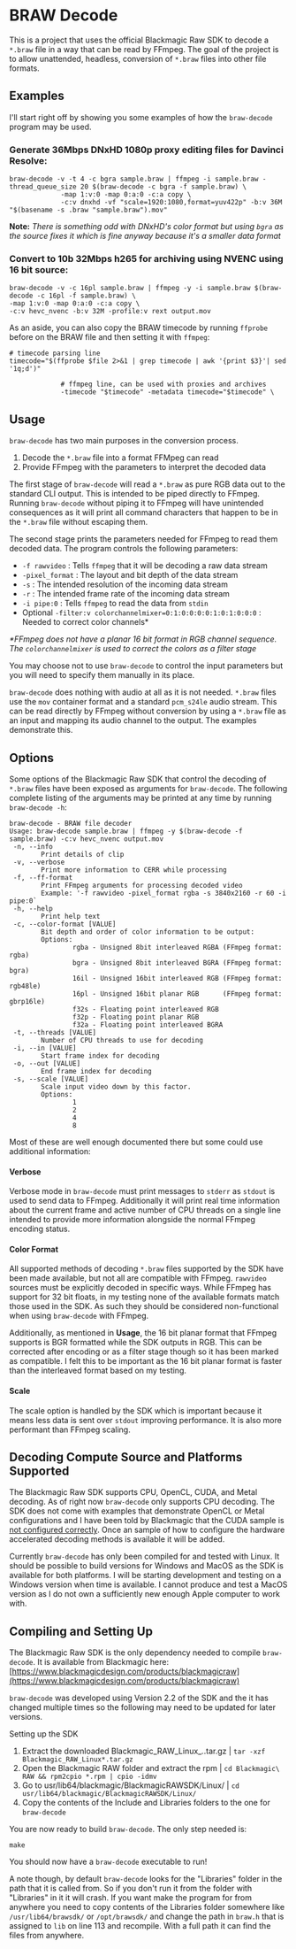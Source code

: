 # BRAW Decode

This is a project that uses the official Blackmagic Raw SDK to decode a 
`*.braw` file in a way that can be read by FFmpeg. The goal of the 
project is to allow unattended, headless, conversion of `*.braw` files
into other file formats.

## Examples

I'll start right off by showing you some examples of how the 
`braw-decode` program may be used.

### Generate 36Mbps DNxHD 1080p proxy editing files for Davinci Resolve:

```
braw-decode -v -t 4 -c bgra sample.braw | ffmpeg -i sample.braw -thread_queue_size 20 $(braw-decode -c bgra -f sample.braw) \
             -map 1:v:0 -map 0:a:0 -c:a copy \
             -c:v dnxhd -vf "scale=1920:1080,format=yuv422p" -b:v 36M "$(basename -s .braw "sample.braw").mov"
```
**Note:** *There is something odd with DNxHD's color format but using `bgra` as the source fixes it which is fine anyway because it's a smaller data format*

### Convert to 10b 32Mbps h265 for archiving using NVENC using 16 bit source:

```
braw-decode -v -c 16pl sample.braw | ffmpeg -y -i sample.braw $(braw-decode -c 16pl -f sample.braw) \
-map 1:v:0 -map 0:a:0 -c:a copy \
-c:v hevc_nvenc -b:v 32M -profile:v rext output.mov
```


As an aside, you can also copy the BRAW timecode by running `ffprobe` before on the BRAW file and then setting it with `ffmpeg`:
```
# timecode parsing line
timecode="$(ffprobe $file 2>&1 | grep timecode | awk '{print $3}'| sed '1q;d')"

             # ffmpeg line, can be used with proxies and archives
             -timecode "$timecode" -metadata timecode="$timecode" \
```

## Usage

`braw-decode` has two main purposes in the conversion process.

 1. Decode the `*.braw` file into a format FFMpeg can read
 2. Provide FFmpeg with the parameters to interpret the decoded data
 
The first stage of `braw-decode` will read a `*.braw` as pure RGB 
data out to the standard CLI output. This is intended to be piped 
directly to FFmpeg. Running `braw-decode` without piping it to FFmpeg
will have unintended consequences as it will print all command 
characters that happen to be in the `*.braw` file without escaping 
them.

The second stage prints the parameters needed for FFmpeg to read them
decoded data. The program controls the following parameters:

 - `-f rawvideo` : Tells `ffmpeg` that it will be decoding a raw data stream
 - `-pixel_format` : The layout and bit depth of the data stream
 - `-s` : The intended resolution of the incoming data stream
 - `-r` : The intended frame rate of the incoming data stream
 - `-i pipe:0` : Tells `ffmpeg` to read the data from `stdin`
 - Optional `-filter:v colorchannelmixer=0:1:0:0:0:0:1:0:1:0:0:0` : Needed to correct color channels\*
 

 *\*FFmpeg does not have a planar 16 bit format in RGB channel sequence. The `colorchannelmixer` is used to correct the colors as a filter stage*

You may choose not to use `braw-decode` to control the input
parameters but you will need to specify them manually in its place.
 
`braw-decode` does nothing with audio at all as it is not needed.
`*.braw` files use the `mov` container format and a standard 
`pcm_s24le` audio stream. This can be read directly by FFmpeg
without conversion by using a `*.braw` file as an input and mapping
its audio channel to the output. The examples demonstrate this.
 
 
## Options
 
Some options of the Blackmagic Raw SDK that control the decoding of
`*.braw` files have been exposed as arguments for `braw-decode`. The
following complete listing of the arguments may be printed at any
time by running `braw-decode -h`:

```
braw-decode - BRAW file decoder
Usage: braw-decode sample.braw | ffmpeg -y $(braw-decode -f sample.braw) -c:v hevc_nvenc output.mov
 -n, --info
        Print details of clip
 -v, --verbose
        Print more information to CERR while processing
 -f, --ff-format
        Print FFmpeg arguments for processing decoded video
        Example: '-f rawvideo -pixel_format rgba -s 3840x2160 -r 60 -i pipe:0`
 -h, --help
        Print help text
 -c, --color-format [VALUE]
        Bit depth and order of color information to be output:
        Options:
                rgba - Unsigned 8bit interleaved RGBA (FFmpeg format: rgba)
                bgra - Unsigned 8bit interleaved BGRA (FFmpeg format: bgra)
                16il - Unsigned 16bit interleaved RGB (FFmpeg format: rgb48le)
                16pl - Unsigned 16bit planar RGB      (FFmpeg format: gbrp16le)
                f32s - Floating point interleaved RGB
                f32p - Floating point planar RGB
                f32a - Floating point interleaved BGRA
 -t, --threads [VALUE]
        Number of CPU threads to use for decoding
 -i, --in [VALUE]
        Start frame index for decoding
 -o, --out [VALUE]
        End frame index for decoding
 -s, --scale [VALUE]
        Scale input video down by this factor.
        Options:
                1
                2
                4
                8
```
 
Most of these are well enough documented there but some could use 
additional information:
 
#### Verbose

Verbose mode in `braw-decode` must print messages to `stderr` as
`stdout` is used to send data to FFmpeg. Additionally it will print
real time information about the current frame and active number
of CPU threads on a single line intended to provide more information
alongside the normal FFmpeg encoding status.

#### Color Format

All supported methods of decoding `*.braw` files supported by the 
SDK have been made available, but not all are compatible with 
FFmpeg. `rawvideo` sources must be explicitly decoded in specific
ways. While FFmpeg has support for 32 bit floats, in my testing
none of the available formats match those used in the SDK. As such
they should be considered non-functional when using `braw-decode`
with FFmpeg.

Additionally, as mentioned in **Usage**, the 16 bit planar format
that FFmpeg supports is BGR formatted while the SDK outputs in RGB.
This can be corrected after encoding or as a filter stage though 
so it has been marked as compatible. I felt this to be important
as the 16 bit planar format is faster than the interleaved format 
based on my testing.

#### Scale

The scale option is handled by the SDK which is important because
it means less data is sent over `stdout` improving performance. It
is also more performant than FFmpeg scaling.

## Decoding Compute Source and Platforms Supported

The Blackmagic Raw SDK supports CPU, OpenCL, CUDA, and Metal 
decoding. As of right now `braw-decode` only supports CPU decoding.
The SDK does not come with examples that demonstrate OpenCL or Metal
configurations and I have been told by Blackmagic that the CUDA 
sample is [not configured correctly](https://forum.blackmagicdesign.com/viewtopic.php?f=12&t=150108#p801585).
Once an sample of how to configure the hardware accelerated 
decoding methods is available it will be added.

Currently `braw-decode` has only been compiled for and tested with
Linux. It should be possible to build versions for Windows and MacOS
as the SDK is available for both platforms. I will be starting
development and testing on a Windows version when time is available.
I cannot produce and test a MacOS version as I do not own a 
sufficiently new enough Apple computer to work with.

## Compiling and Setting Up

The Blackmagic Raw SDK is the only dependency needed to compile
`braw-decode`. It is available from Blackmagic here: [https://www.blackmagicdesign.com/products/blackmagicraw](https://www.blackmagicdesign.com/products/blackmagicraw)

`braw-decode` was developed using Version 2.2 of the SDK and the it
has changed multiple times so the following may need to be updated
for later versions.

Setting up the SDK

 1. Extract the downloaded Blackmagic_RAW_Linux_*.*.tar.gz | `tar -xzf Blackmagic_RAW_Linux*.tar.gz`
 2. Open the Blackmagic RAW folder and extract the rpm | `cd Blackmagic\ RAW && rpm2cpio *.rpm | cpio -idmv`
 3. Go to usr/lib64/blackmagic/BlackmagicRAWSDK/Linux/ | `cd usr/lib64/blackmagic/BlackmagicRAWSDK/Linux/`
 4. Copy the contents of the Include and Libraries folders to the one for `braw-decode`
 
You are now ready to build `braw-decode`. The only step needed is:

```
make
```

You should now have a `braw-decode` executable to run!

A note though, by default `braw-decode` looks for the "Libraries"
folder in the path that it is called from. So if you don't run it
from the folder with "Libraries" in it it will crash. If you want
make the program for from anywhere you need to copy contents of the 
Libraries folder somewhere like `/usr/lib64/brawsdk/` or 
`/opt/brawsdk/` and change the path in `braw.h` that is assigned to
`lib` on line 113 and recompile. With a full path it can find the 
files from anywhere.
